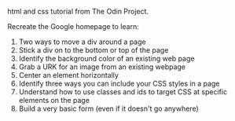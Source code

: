 html and css tutorial from The Odin Project.

Recreate the Google homepage to learn:

1. Two ways to move a div around a page
2. Stick a div on to the bottom or top of the page
3. Identify the background color of an existing web page
4. Grab a URK for an image from an existing webpage
5. Center an element horizontally 
6. Identify three ways you can include your CSS styles in a page
7. Understand how to use classes and ids to target CSS at specific elements on the page
8. Build a very basic form (even if it doesn't go anywhere)

